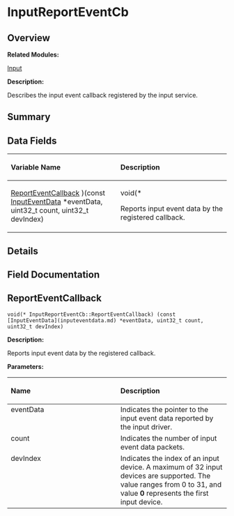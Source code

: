# InputReportEventCb<a name="EN-US_TOPIC_0000001055358110"></a>

## **Overview**<a name="section306009713093530"></a>

**Related Modules:**

[Input](input.md)

**Description:**

Describes the input event callback registered by the input service. 

## **Summary**<a name="section285004506093530"></a>

## Data Fields<a name="pub-attribs"></a>

<a name="table555771748093530"></a>
<table><thead align="left"><tr id="row1967068550093530"><th class="cellrowborder" valign="top" width="50%" id="mcps1.1.3.1.1"><p id="p891805004093530"><a name="p891805004093530"></a><a name="p891805004093530"></a>Variable Name</p>
</th>
<th class="cellrowborder" valign="top" width="50%" id="mcps1.1.3.1.2"><p id="p861625448093530"><a name="p861625448093530"></a><a name="p861625448093530"></a>Description</p>
</th>
</tr>
</thead>
<tbody><tr id="row1078231235093530"><td class="cellrowborder" valign="top" width="50%" headers="mcps1.1.3.1.1 "><p id="p2014235093093530"><a name="p2014235093093530"></a><a name="p2014235093093530"></a><a href="inputreporteventcb.md#a458c9d1bae3f36937db2977fcc777136">ReportEventCallback</a> )(const <a href="inputeventdata.md">InputEventData</a> *eventData, uint32_t count, uint32_t devIndex)</p>
</td>
<td class="cellrowborder" valign="top" width="50%" headers="mcps1.1.3.1.2 "><p id="p286590896093530"><a name="p286590896093530"></a><a name="p286590896093530"></a>void(* </p>
<p id="p2057518916093530"><a name="p2057518916093530"></a><a name="p2057518916093530"></a>Reports input event data by the registered callback. </p>
</td>
</tr>
</tbody>
</table>

## **Details**<a name="section1069162285093530"></a>

## **Field Documentation**<a name="section1142011640093530"></a>

## ReportEventCallback<a name="a458c9d1bae3f36937db2977fcc777136"></a>

```
void(* InputReportEventCb::ReportEventCallback) (const [InputEventData](inputeventdata.md) *eventData, uint32_t count, uint32_t devIndex)
```

 **Description:**

Reports input event data by the registered callback. 

**Parameters:**

<a name="table638359772093530"></a>
<table><thead align="left"><tr id="row648975372093530"><th class="cellrowborder" valign="top" width="50%" id="mcps1.1.3.1.1"><p id="p1114379095093530"><a name="p1114379095093530"></a><a name="p1114379095093530"></a>Name</p>
</th>
<th class="cellrowborder" valign="top" width="50%" id="mcps1.1.3.1.2"><p id="p1554617536093530"><a name="p1554617536093530"></a><a name="p1554617536093530"></a>Description</p>
</th>
</tr>
</thead>
<tbody><tr id="row1273904259093530"><td class="cellrowborder" valign="top" width="50%" headers="mcps1.1.3.1.1 ">eventData</td>
<td class="cellrowborder" valign="top" width="50%" headers="mcps1.1.3.1.2 ">Indicates the pointer to the input event data reported by the input driver. </td>
</tr>
<tr id="row1445131425093530"><td class="cellrowborder" valign="top" width="50%" headers="mcps1.1.3.1.1 ">count</td>
<td class="cellrowborder" valign="top" width="50%" headers="mcps1.1.3.1.2 ">Indicates the number of input event data packets. </td>
</tr>
<tr id="row2003016940093530"><td class="cellrowborder" valign="top" width="50%" headers="mcps1.1.3.1.1 ">devIndex</td>
<td class="cellrowborder" valign="top" width="50%" headers="mcps1.1.3.1.2 ">Indicates the index of an input device. A maximum of 32 input devices are supported. The value ranges from 0 to 31, and value <strong id="b1653505514093530"><a name="b1653505514093530"></a><a name="b1653505514093530"></a>0</strong> represents the first input device.</td>
</tr>
</tbody>
</table>

